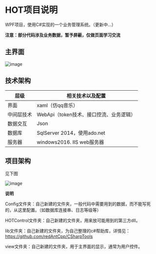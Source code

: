 # HOT项目说明
WPF项目，使用C#实现的一个业务管理系统。（更新中...）

**注意：部分代码涉及业务数据，暂予屏蔽，仅做页面学习交流**
## 主界面
![image](https://user-images.githubusercontent.com/45525918/143669865-4f1d7ab4-a696-4f28-98ae-8a85a6ef0949.png)


## 技术架构
|  层级   | 相关技术以及配置 |
|  ----  | ----  |
|界面|xaml（仿qq音乐）|
|中间层技术|WebApi（token技术、接口控流、业务逻辑）|
|数据交互|Json|
|数据库|SqlServer 2014，使用ado.net|
|服务器|windows2016. IIS web服务器|
## 项目架构
见下图

![image](https://user-images.githubusercontent.com/45525918/142761693-0a8563d7-6a1a-4d65-96ae-55c64b09665d.png)

**说明**

Config文件夹：自己新建的文件夹，一般代码中需要用到的数据，而不能写死的，从这里配置。（如数据库连接串、日志等级等）

HOTControl文件夹：自己新建的文件夹，用来放可能用到的第三方dll。

lib文件夹：自己新建的文件夹，为自己整理的c#帮助库，详情见：https://github.com/redAntCpp/CSharpTools

view文件夹：自己新建的文件夹，用于主界面的显示，通常为用户控件。
